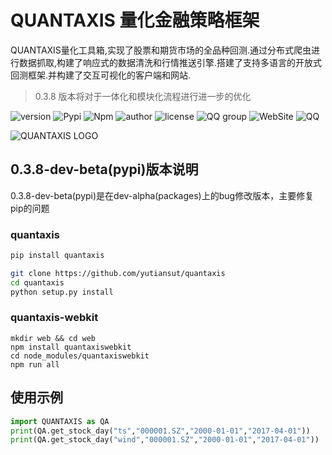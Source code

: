 # QUANTAXIS 量化金融策略框架
  
QUANTAXIS量化工具箱,实现了股票和期货市场的全品种回测.通过分布式爬虫进行数据抓取,构建了响应式的数据清洗和行情推送引擎.搭建了支持多语言的开放式回测框架.并构建了交互可视化的客户端和网站.

> 0.3.8 版本将对于一体化和模块化流程进行进一步的优化

![version](https://img.shields.io/badge/Version-%200.3.8dev/beta/pypi-orange.svg)
![Pypi](https://img.shields.io/badge/Pypi-%200.3.8-blue.svg)
![Npm](https://img.shields.io/badge/Npm-%200.3.8-yellow.svg)
![author](https://img.shields.io/badge/Powered%20by-%20%20yutiansut-red.svg)
![license](https://img.shields.io/badge/License-%20MIT-brightgreen.svg)
![QQ group](https://img.shields.io/badge/QQGroup-%20563280067-yellow.svg)
![WebSite](https://img.shields.io/badge/Website-%20www.yutiansut.com-brown.svg)
![QQ](https://img.shields.io/badge/AutherQQ-%20279336410-blue.svg)


![QUANTAXIS LOGO](http://i1.piimg.com/1949/62c510db7915837a.png)

## 0.3.8-dev-beta(pypi)版本说明

0.3.8-dev-beta(pypi)是在dev-alpha(packages)上的bug修改版本，主要修复pip的问题

### quantaxis
```bash
pip install quantaxis

git clone https://github.com/yutiansut/quantaxis
cd quantaxis
python setup.py install
```

### quantaxis-webkit
``` nodejs
mkdir web && cd web
npm install quantaxiswebkit
cd node_modules/quantaxiswebkit
npm run all
```
## 使用示例
```python
import QUANTAXIS as QA
print(QA.get_stock_day("ts","000001.SZ","2000-01-01","2017-04-01"))
print(QA.get_stock_day("wind","000001.SZ","2000-01-01","2017-04-01"))
```